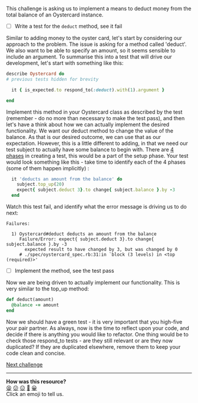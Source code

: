 This challenge is asking us to implement a means to deduct money from the total balance of an Oystercard instance.

- [ ] Write a test for the `deduct` method, see it fail

Similar to adding money to the oyster card, let's start by considering our approach to the problem. The issue is asking for a method called 'deduct'. We also want to be able to specify an amount, so it seems sensible to include an argument. To summarise this into a test that will drive our development, let's start with something like this:

``` ruby
describe Oystercard do
# previous tests hidden for brevity  

  it { is_expected.to respond_to(:deduct).with(1).argument }

end
```

Implement this method in your Oystercard class as described by the test (remember - do no more than necessary to make the test pass), and then let's have a think about how we can actually implement the desired functionality. We want our deduct method to change the value of the balance. As that is our desired outcome, we can use that as our expectation. However, this is a little different to adding, in that we need our test subject to actually have some balance to begin with. There are [4 phases](https://robots.thoughtbot.com/four-phase-test) in creating a test, this would be a part of the setup phase. Your test would look something like this - take time to identify each of the 4 phases (some of them happen implicitly) :

``` ruby
  it 'deducts an amount from the balance' do
    subject.top_up(20)
    expect{ subject.deduct 3}.to change{ subject.balance }.by -3
  end
```

Watch this test fail, and identify what the error message is driving us to do next:

```
Failures:

  1) Oystercard#deduct deducts an amount from the balance
     Failure/Error: expect{ subject.deduct 3}.to change{ subject.balance }.by -3
       expected result to have changed by 3, but was changed by 0
     # ./spec/oystercard_spec.rb:31:in `block (3 levels) in <top (required)>'
```

- [ ] Implement the method, see the test pass

Now we are being driven to actually implement our functionality. This is very similar to the top_up method:

```ruby
def deduct(amount)
  @balance -= amount
end
```

Now we should have a green test - it is very important that you high-five your pair partner. As always, now is the time to reflect upon your code, and decide if there is anything you would like to refactor. One thing would be to check those respond_to tests - are they still relevant or are they now duplicated? If they are duplicated elsewhere, remove them to keep your code clean and concise.

[Next challenge](../08_touch_in_out.md)

<!-- BEGIN GENERATED SECTION DO NOT EDIT -->

---

**How was this resource?**  
[😫](https://airtable.com/shrUJ3t7KLMqVRFKR?prefill_Repository=course&prefill_File=oystercard/walkthroughs/07_deducting_money.md&prefill_Sentiment=😫) [😕](https://airtable.com/shrUJ3t7KLMqVRFKR?prefill_Repository=course&prefill_File=oystercard/walkthroughs/07_deducting_money.md&prefill_Sentiment=😕) [😐](https://airtable.com/shrUJ3t7KLMqVRFKR?prefill_Repository=course&prefill_File=oystercard/walkthroughs/07_deducting_money.md&prefill_Sentiment=😐) [🙂](https://airtable.com/shrUJ3t7KLMqVRFKR?prefill_Repository=course&prefill_File=oystercard/walkthroughs/07_deducting_money.md&prefill_Sentiment=🙂) [😀](https://airtable.com/shrUJ3t7KLMqVRFKR?prefill_Repository=course&prefill_File=oystercard/walkthroughs/07_deducting_money.md&prefill_Sentiment=😀)  
Click an emoji to tell us.

<!-- END GENERATED SECTION DO NOT EDIT -->
